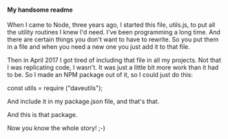 #### My handsome readme

When I came to Node, three years ago, I started this file, utils.js, to put all the utility routines I knew I'd need. I've been programming a long time. And there are certain things you don't want to have to rewrite. So you put them in a file and when you need a new one you just add it to that file.

Then in April 2017 I got tired of including that file in all my projects. Not that I was replicating code, I wasn't. It was just a little bit more work than it had to be. So I made an NPM package out of it, so I could just do this:

const utils = require ("daveutils");

And include it in my package.json file, and that's that. 

And this is that package. 

Now you know the whole story! ;-)

